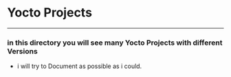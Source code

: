 # Yocto Projects
---
### in this directory you will see many Yocto Projects with different Versions
- i will try to Document as possible as i could.

